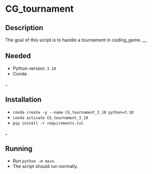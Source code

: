 # CG_tournament

## Description

The goal of this script is to handle a tournament in coding_game.
__

## Needed

- Python version: `3.10`
- Conda

_

## Installation

- `conda create -y --name CG_tournament_3_10 python=3.10`
- `conda activate CG_tournament_3_10`
- `pip install -r requirements.txt`

_

## Running

- Run `python -m main`.
- The script should run normally.
